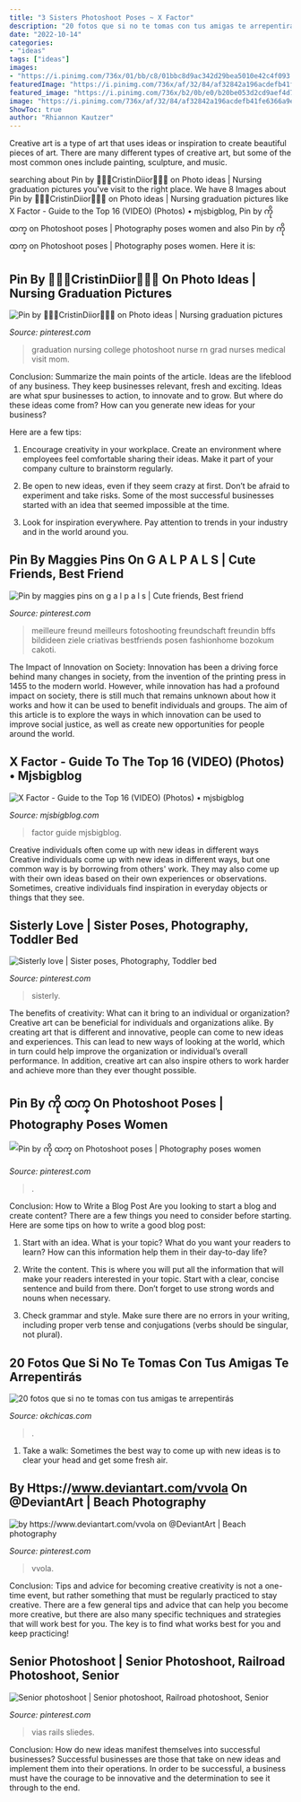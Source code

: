 ```yaml
---
title: "3 Sisters Photoshoot Poses ~ X Factor"
description: "20 fotos que si no te tomas con tus amigas te arrepentirás"
date: "2022-10-14"
categories:
- "ideas"
tags: ["ideas"]
images:
- "https://i.pinimg.com/736x/01/bb/c8/01bbc8d9ac342d29bea5010e42c4f093.jpg"
featuredImage: "https://i.pinimg.com/736x/af/32/84/af32842a196acdefb41fe6366a9e863e.jpg"
featured_image: "https://i.pinimg.com/736x/b2/0b/e0/b20be053d2cd9aef4d7cddefdb270451.jpg"
image: "https://i.pinimg.com/736x/af/32/84/af32842a196acdefb41fe6366a9e863e.jpg"
ShowToc: true
author: "Rhiannon Kautzer"
---
```



Creative art is a type of art that uses ideas or inspiration to create beautiful pieces of art. There are many different types of creative art, but some of the most common ones include painting, sculpture, and music.

	

		
searching about Pin by 💖💕🌹CristinDiior💖💕🌹 on Photo ideas | Nursing graduation pictures you've visit to the right place. We have 8 Images about Pin by 💖💕🌹CristinDiior💖💕🌹 on Photo ideas | Nursing graduation pictures like X Factor - Guide to the Top 16 (VIDEO) (Photos) • mjsbigblog, Pin by ကို ထက္ on Photoshoot poses | Photography poses women and also Pin by ကို ထက္ on Photoshoot poses | Photography poses women. Here it is:
		
    
## Pin By 💖💕🌹CristinDiior💖💕🌹 On Photo Ideas | Nursing Graduation Pictures

<img loading=lazy src="https://i.pinimg.com/736x/af/32/84/af32842a196acdefb41fe6366a9e863e.jpg" onerror="this.onerror=null;this.src='https://tse3.mm.bing.net/th?id=OIP.erjx90jO1DZzyowFfNqLZwHaLH&amp;pid=15.1';" alt="Pin by 💖💕🌹CristinDiior💖💕🌹 on Photo ideas | Nursing graduation pictures">

_Source: pinterest.com_

>graduation nursing college photoshoot nurse rn grad nurses medical visit mom. 

	

Conclusion: Summarize the main points of the article.
Ideas are the lifeblood of any business. They keep businesses relevant, fresh and exciting. Ideas are what spur businesses to action, to innovate and to grow.
But where do these ideas come from? How can you generate new ideas for your business?

Here are a few tips:

1. Encourage creativity in your workplace. Create an environment where employees feel comfortable sharing their ideas. Make it part of your company culture to brainstorm regularly.

2. Be open to new ideas, even if they seem crazy at first. Don’t be afraid to experiment and take risks. Some of the most successful businesses started with an idea that seemed impossible at the time.

3. Look for inspiration everywhere. Pay attention to trends in your industry and in the world around you.

    
## Pin By Maggies Pins On G A L P A L S | Cute Friends, Best Friend

<img loading=lazy src="https://i.pinimg.com/originals/f8/fd/41/f8fd410b0049f93f945cfb9d27a12e33.jpg" onerror="this.onerror=null;this.src='https://tse3.mm.bing.net/th?id=OIP.BuUEqZOlTmBY1PaphG_PSgHaNL&amp;pid=15.1';" alt="Pin by maggies pins on g a l p a l s | Cute friends, Best friend">

_Source: pinterest.com_

>meilleure freund meilleurs fotoshooting freundschaft freundin bffs bildideen ziele criativas bestfriends posen fashionhome bozokum cakoti. 

	

The Impact of Innovation on Society:
Innovation has been a driving force behind many changes in society, from the invention of the printing press in 1455 to the modern world. However, while innovation has had a profound impact on society, there is still much that remains unknown about how it works and how it can be used to benefit individuals and groups. The aim of this article is to explore the ways in which innovation can be used to improve social justice, as well as create new opportunities for people around the world.

    
## X Factor - Guide To The Top 16 (VIDEO) (Photos) • Mjsbigblog

<img loading=lazy src="https://www.mjsbigblog.com/myphotos/gallery/x-factor-2-top-16/xf_39-sisterc-grey_3328.jpg" onerror="this.onerror=null;this.src='https://tse3.mm.bing.net/th?id=OIP.CYpKu26O45T3W1OlEwo6vwHaJ4&amp;pid=15.1';" alt="X Factor - Guide to the Top 16 (VIDEO) (Photos) • mjsbigblog">

_Source: mjsbigblog.com_

>factor guide mjsbigblog. 

	

Creative individuals often come up with new ideas in different ways
Creative individuals come up with new ideas in different ways, but one common way is by borrowing from others' work. They may also come up with their own ideas based on their own experiences or observations. Sometimes, creative individuals find inspiration in everyday objects or things that they see.

    
## Sisterly Love | Sister Poses, Photography, Toddler Bed

<img loading=lazy src="https://i.pinimg.com/736x/c5/9c/a6/c59ca6e0cd444dfeac1a57971b7a0fcf.jpg" onerror="this.onerror=null;this.src='https://tse4.mm.bing.net/th?id=OIP.MYrasGCHgZAfI2bhaON6aQHaE8&amp;pid=15.1';" alt="Sisterly love | Sister poses, Photography, Toddler bed">

_Source: pinterest.com_

>sisterly. 

	

The benefits of creativity: What can it bring to an individual or organization?
Creative art can be beneficial for individuals and organizations alike. By creating art that is different and innovative, people can come to new ideas and experiences. This can lead to new ways of looking at the world, which in turn could help improve the organization or individual’s overall performance. In addition, creative art can also inspire others to work harder and achieve more than they ever thought possible.

    
## Pin By ကို ထက္ On Photoshoot Poses | Photography Poses Women

<img loading=lazy src="https://i.pinimg.com/736x/08/af/07/08af0764934b4f591b536acf65f6a718.jpg" onerror="this.onerror=null;this.src='https://tse4.mm.bing.net/th?id=OIP.DDbU7KsmzV2qN1Xm3PVG_wHaK4&amp;pid=15.1';" alt="Pin by ကို ထက္ on Photoshoot poses | Photography poses women">

_Source: pinterest.com_

>. 

	

Conclusion: How to Write a Blog Post
Are you looking to start a blog and create content? There are a few things you need to consider before starting. Here are some tips on how to write a good blog post:
1. Start with an idea. What is your topic? What do you want your readers to learn? How can this information help them in their day-to-day life?

2. Write the content. This is where you will put all the information that will make your readers interested in your topic. Start with a clear, concise sentence and build from there. Don’t forget to use strong words and nouns when necessary.

3. Check grammar and style. Make sure there are no errors in your writing, including proper verb tense and conjugations (verbs should be singular, not plural).

    
## 20 Fotos Que Si No Te Tomas Con Tus Amigas Te Arrepentirás

<img loading=lazy src="https://www.okchicas.com/wp-content/uploads/2016/05/Ideas-de-fotos-para-mejores-amigas-3.jpg" onerror="this.onerror=null;this.src='https://tse4.mm.bing.net/th?id=OIP.pGIO-KfQk_JsK2W8qmfMSwHaLH&amp;pid=15.1';" alt="20 fotos que si no te tomas con tus amigas te arrepentirás">

_Source: okchicas.com_

>. 

	

1. Take a walk: Sometimes the best way to come up with new ideas is to clear your head and get some fresh air.

    
## By Https://www.deviantart.com/vvola On @DeviantArt | Beach Photography

<img loading=lazy src="https://i.pinimg.com/736x/b2/0b/e0/b20be053d2cd9aef4d7cddefdb270451.jpg" onerror="this.onerror=null;this.src='https://tse1.mm.bing.net/th?id=OIP.uyIfJgP7Tn3p-7VOuhgMAAHaLK&amp;pid=15.1';" alt="by https://www.deviantart.com/vvola on @DeviantArt | Beach photography">

_Source: pinterest.com_

>vvola. 

	

Conclusion: Tips and advice for becoming creative
creativity is not a one-time event, but rather something that must be regularly practiced to stay creative. There are a few general tips and advice that can help you become more creative, but there are also many specific techniques and strategies that will work best for you. The key is to find what works best for you and keep practicing!

    
## Senior Photoshoot | Senior Photoshoot, Railroad Photoshoot, Senior

<img loading=lazy src="https://i.pinimg.com/736x/01/bb/c8/01bbc8d9ac342d29bea5010e42c4f093.jpg" onerror="this.onerror=null;this.src='https://tse1.mm.bing.net/th?id=OIP.OEeydXuLCo9uNrcOHTNCwgHaNk&amp;pid=15.1';" alt="Senior photoshoot | Senior photoshoot, Railroad photoshoot, Senior">

_Source: pinterest.com_

>vias rails sliedes. 

	

Conclusion: How do new ideas manifest themselves into successful businesses?
Successful businesses are those that take on new ideas and implement them into their operations. In order to be successful, a business must have the courage to be innovative and the determination to see it through to the end.

